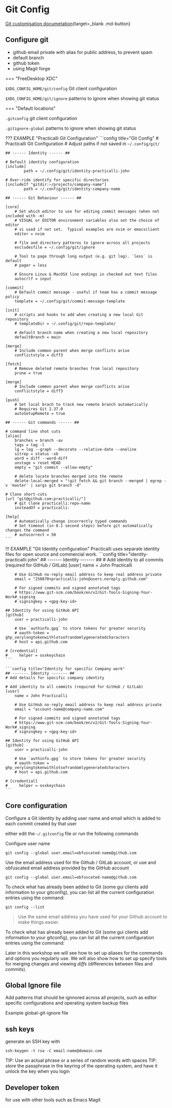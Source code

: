 # Git Config

[Git customisation documetation](http://git-scm.com/book/en/Customizing-Git-Git-Configuration){target=_blank .md-button}

## Configure git

- github email private with alias for public address, to prevent spam
- default branch
- github token
- using Magit forge


=== "FreeDesktop XDC"

`$XDG_CONFIG_HOME/git/config` Git client configuration

`$XDG_CONFIG_HOME/git/ignore` patterns to ignore when showing git status


=== "Default locations"

`.gitconfig` git client configuration

`.gitignore-global` patterns to ignore when showing git status


??? EXAMPLE "Practicalli Git Configuration"
    ```config title="Git Config"
    # Practicalli Git Configuration
    # Adjust paths if not saved in `~/.config/git/`

    ## ------ Identity ------ ##

    # Default identity configuration
    [include]
            path = ~/.config/git/identity-practicalli-john

    # Over-ride identify for specific directories
    [includeIf "gitdir:~/projects/company-name"]
            path = ~/.config/git/identity-company-name

    ## ------ Git Behaviour ------ ##

    [core]
        # Set which editor to use for editing commit messages (when not included with -m)
        # VISUAL or EDITOR environment variables also set the choice of editor
        # vi used if not set.  Typical examples are nvim or emacsclient
        editor = nvim

        # file and directory patterns to ignore across all projects
        excludesfile = ~/.config/git/ignore

        # Tool to page through long output (e.g. git log). `less` is default
        # pager = less

        # Ensure Linux & MacOSX line endings in checked out text files
        autocrlf = input

    [commit]
        # Default commit message - useful if team has a commit message policy
        template = ~/.config/git/commit-message-template

    [init]
        # scripts and hooks to add when creating a new local Git repository
        # templateDir = ~/.config/git/repo-template/

        # default branch name when creating a new local repository
        defaultBranch = main

    [merge]
        # Include common parent when merge conflicts arise
        conflictstyle = diff3

    [fetch]
        # Remove deleted remote branches from local repository
        prune = true

    [merge]
        # Include common parent when merge conflicts arise
        conflictstyle = diff3

    [push]
        # Set local brach to track new remote branch automatically
        # Requires Git 2.37.0
        autoSetupRemote = true

    ## ------ Git commands ------ ##

    # command line shot cuts
    [alias]
        branches = branch -av
        tags = tag -l
        lg = log --graph --decorate --relative-date --oneline
        sitrep = status -sb
        word = diff --word-diff
        unstage = reset HEAD
        empty = "git commit --allow-empty"

        # delete locate branches merged into the remote
        delete-local-merged = "!git fetch && git branch --merged | egrep -v 'master' | xargs git branch -d"

    # Clone short-cuts
    [url "git@github.com:practicalli/"]
        # git clone practicalli:repo-name
        insteadOf = practicalli:

    [help]
        # Automatically change incorrectly typed commands
        # Set timeout (in 0.1 second steps) before git automatically changes the command
        # autocorrect = 50
    ```

!!! EXAMPLE "Git Identity configuration"
    Practicalli uses separate identity files for open source and commercial work.
    ```config title="identity-practicalli-john"
    ## ------- Identity ------- ##
    # Add identity to all commits (required for GitHub / GitLab)
    [user]
        name = John Practicalli

        # Use GitHub no-reply email address to keep real address private
        email = "250870+practicalli-john@users.noreply.github.com"

        # For signed commits and signed annotated tags
        # https://www.git-scm.com/book/en/v2/Git-Tools-Signing-Your-Work#_signing
        # signingkey = <gpg-key-id>

    ## Identity for using GitHub API
    [github]
        user = practicalli-john

        # Use `authinfo.gpg` to store tokens for greater security
        # oauth-token = ghp_verylongtokenwithlotsofrandomlygeneratedcharacters
        # host = api.github.com

    # [credential]
    #     helper = osxkeychain
    ```

    ```config title="Identity for specific Company work"
    ## ------- Identity ------- ##
    # Add details for specific company identity

    # Add identity to all commits (required for GitHub / GitLab)
    [user]
        name = John Practicalli

        # Use GitHub no-reply email address to keep real address private
        email = "account-name@company-name.com"

        # For signed commits and signed annotated tags
        # https://www.git-scm.com/book/en/v2/Git-Tools-Signing-Your-Work#_signing
        # signingkey = <gpg-key-id>

    ## Identity for using GitHub API
    [github]
        user = practicalli-john

        # Use `authinfo.gpg` to store tokens for greater security
        # oauth-token = ghp_verylongtokenwithlotsofrandomlygeneratedcharacters
        # host = api.github.com

    # [credential]
    #     helper = osxkeychain
    ```

## Core configuration

Configure a Git identity by adding user name and email which is added to each commit created by that user

either edit the `~/.gitconfig` file or run the following commands

Configure user name


```shell title="Configure Git Identity"
git config --global user.email=obfuscated-name@github.com
```

Use the email address used for the Github / GitLab account, or use and obfuscated email address provided by the GitHub account

```shell title="Configure Git Identity"
git config --global user.email=obfuscated-name@github.com
```

To check what has already been added to Git (some gui clients add information to your gitconfig), you can list all the current configuration entries using the command:

```shell
git config --list
```



> Use the same email address you have used for your Github account to make things easier.

To check what has already been added to Git (some gui clients add information to your gitconfig), you can list all the current configuration entries using the command:


Later in this workshop we will see how to set up aliases for the commands and options you regularly use.  We will also show how to set up specify tools for merging changes and viewing *diffs* (differences between files and commits).



## Global Ignore file

Add patterns that should be ignnored across all projects, such as editor specific configurations and operating system backup files

Example global-git-ignore file



## ssh keys

generate an SSH key with

```shell title="Generate SSH key"
ssh-keygen -t rsa -C email-name@domain.com
```
TIP:  Use an actual phrase or a series of random words with spaces
TIP: store the passphrase in the keyring of the operating system, and have it unlock the key when you login


## Developer token

for use with other tools such as Emacs Magit
